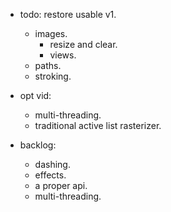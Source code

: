 
- todo: restore usable v1.
    - images.
        - resize and clear.
        - views.
    - paths.
    - stroking.

- opt vid:
    - multi-threading.
    - traditional active list rasterizer.



- backlog:
    - dashing.
    - effects.
    - a proper api.
    - multi-threading.



